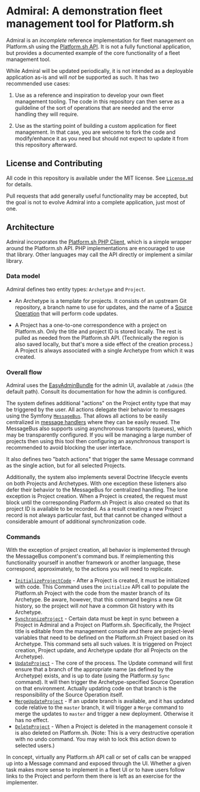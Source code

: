 # Admiral: A demonstration fleet management tool for Platform.sh

Admiral is an *incomplete* reference implementation for fleet management on Platform.sh using the [Platform.sh API](https://api.platform.sh/).  It is not a fully functional application, but provides a documented example of the core functionality of a fleet management tool.

While Admiral will be updated periodically, it is not intended as a deployable application as-is and will *not* be supported as such.  It has two recommended use cases:

1) Use as a reference and inspiration to develop your own fleet management tooling.  The code in this repository can then serve as a guildeline of the sort of operations that are needed and the error handling they will require.

2) Use as the starting point of building a custom application for fleet management.  In that case, you are welcome to fork the code and modify/enhance it as you need but should not expect to update it from this repository afterward.

## License and Contributing

All code in this repository is available under the MIT license.  See [`License.md`](license.md) for details.

Pull requests that add generally useful functionality may be accepted, but the goal is not to evolve Admiral into a complete application, just most of one.

## Architecture

Admiral incorporates the [Platform.sh PHP Client](https://github.com/platformsh/platformsh-client-php), which is a simple wrapper around the Platform.sh API.  PHP implementations are encouraged to use that library.  Other languages may call the API directly or implement a similar library.

### Data model

Admiral defines two entity types: `Archetype` and `Project`.

* An Archetype is a template for projects.  It consists of an upstream Git repository, a branch name to use for updates, and the name of a [Source Operation](https://docs.platform.sh/configuration/app/source-operations.html) that will perform code updates.

* A Project has a one-to-one correspondence with a project on Platform.sh.  Only the title and project ID is stored locally.  The rest is pulled as needed from the Platform.sh API.  (Technically the region is also saved locally, but that's more a side effect of the creation process.)  A Project is always associated with a single Archetype from which it was created.

### Overall flow

Admiral uses the [EasyAdminBundle](https://symfony.com/doc/master/bundles/EasyAdminBundle/index.html) for the admin UI, available at `/admin` (the default path).  Consult its documentation for how the admin is configured.

The system defines additional "actions" on the Project entity type that may be triggered by the user.  All actions delegate their behavior to messages using the Symfony [`MessageBus`](https://symfony.com/doc/current/messenger.html).  That allows all actions to be easily centralized in [message handlers](src/MessageHandler) where they can be easily reused.  The MessageBus also supports using asynchronous transports (queues), which may be transparently configured.  If you will be managing a large number of projects then using this tool then configuring an asynchronous transport is recommended to avoid blocking the user interface.

It also defines two "batch actions" that trigger the same Message command as the single action, but for all selected Projects.

Additionally, the system also implements several Doctrine lifecycle events on both Projects and Archetypes.  With one exception these listeners also defer their behavior to the MessageBus for centralized handling.  The lone exception is Project creation.  When a Project is created, the request must block until the corresponding Platform.sh Project is also created so that its project ID is available to be recorded.  As a result creating a new Project record is not always particular fast, but that cannot be changed without a considerable amount of additional synchronization code.

### Commands

With the exception of project creation, all behavior is implemented through the MessageBus component's command bus.  If reimplementing this functionality yourself in another framework or another language, these correspond, approximately, to the actions you will need to replicate.

* [`InitializeProjectCode`](src/MessageHandler/InitalizeProjectCode.php) - After a Project is created, it must be initialized with code.  This Command uses the `initialize` API call to populate the Platform.sh Project with the code from the master branch of its Archetype.  Be aware, however, that this command begins a new Git history, so the project will *not* have a common Git history with its Archetype.
* [`SynchronizeProject`](src/MessageHandler/SynchronizeProject.php) - Certain data must be kept in sync between a Project in Admiral and a Project on Platform.sh.  Specifically, the Project title is editable from the management console and there are project-level variables that need to be defined on the Platform.sh Project based on its Archetype.  This command sets all such values.  It is triggered on Project creation, Project update, and Archetype update (for all Projects on the Archetype). 
* [`UpdateProject`](src/MessageHandler/UpdateProject.php) - The core of the process. The Update command will first ensure that a branch of the appropriate name (as defined by the Archetype) exists, and is up to date (using the Platform.sy `Sync` command).  It will then trigger the Archetype-specified Source Operation on that environment.  Actually updating code on that branch is the responsibility of the Source Operation itself.
* [`MergeUpdateProject`](src/MessageHandler/MergeUpdateProject.php) - If an update branch is available, and it has updated code relative to the `master` branch, it will trigger a `Merge` command to merge the updates to `master` and trigger a new deployment.  Otherwise it has no effect.
* [`DeleteProject`](src/MessageHandler/DeleteProjectHandler.php) - When a Project is deleted in the management console it is also deleted on Platform.sh.  (Note: This is a very destructive operation with no undo command.  You may wish to lock this action down to selected users.)

In concept, virtually any Platform.sh API call or set of calls can be wrapped up into a Message command and exposed through the UI.  Whether a given task makes more sense to implement in a fleet UI or to have users follow links to the Project and perform them there is left as an exercise for the implementer.
